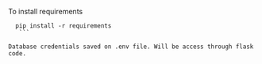 To install requirements

 ```
   pip install -r requirements
    ```

Database credentials saved on .env file. Will be access through flask code. 
